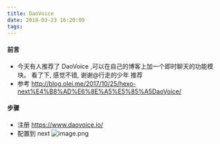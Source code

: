 ```yaml
---
title: DaoVoice
date: 2018-03-23 16:20:09
tags:
---
```

#### 前言
* 今天有人推荐了 DaoVoice ,可以在自己的博客上加一个即时聊天的功能模块。 看了下, 感觉不错, 谢谢@行走的少年 推荐
* 参考 http://blog.olei.me/2017/10/25/hexo-next%E4%B8%AD%E6%8E%A5%E5%85%A5DaoVoice/
#### 步骤
* 注册
    https://www.daovoice.io/
* 配置到 next
![image.png](https://upload-images.jianshu.io/upload_images/4832809-eb9779692fb5f3c5.png?imageMogr2/auto-orient/strip%7CimageView2/2/w/1240)